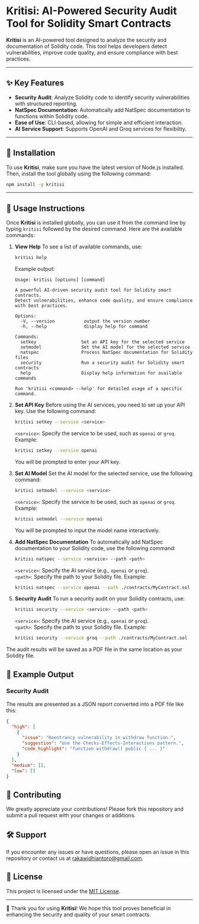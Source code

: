 # Kritisi: AI-Powered Security Audit Tool for Solidity Smart Contracts

**Kritisi** is an AI-powered tool designed to analyze the security and documentation of Solidity code. This tool helps developers detect vulnerabilities, improve code quality, and ensure compliance with best practices.

---

## ✨ Key Features

- **Security Audit**: Analyze Solidity code to identify security vulnerabilities with structured reporting.
- **NatSpec Documentation**: Automatically add NatSpec documentation to functions within Solidity code.
- **Ease of Use**: CLI-based, allowing for simple and efficient interaction.
- **AI Service Support**: Supports OpenAI and Groq services for flexibility.

---

## 🚀 Installation

To use **Kritisi**, make sure you have the latest version of Node.js installed. Then, install the tool globally using the following command:

```bash
npm install -g kritisi
```

---

## 📘 Usage Instructions

Once **Kritisi** is installed globally, you can use it from the command line by typing `kritisi` followed by the desired command. Here are the available commands:

1. **View Help**
   To see a list of available commands, use:

   ```bash
   kritisi help
   ```

   Example output:

   ```
   Usage: kritisi [options] [command]

   A powerful AI-driven security audit tool for Solidity smart contracts.
   Detect vulnerabilities, enhance code quality, and ensure compliance with best practices.

   Options:
     -V, --version           output the version number
     -h, --help              display help for command

   Commands:
     setkey                 Set an API key for the selected service
     setmodel               Set the AI model for the selected service
     natspec                Process NatSpec documentation for Solidity files
     security               Run a security audit for Solidity smart contracts
     help                   Display help information for available commands

   Run 'kritisi <command> --help' for detailed usage of a specific command.
   ```

2. **Set API Key**
   Before using the AI services, you need to set up your API key. Use the following command:

   ```bash
   kritisi setkey --service <service>
   ```

   `<service>`: Specify the service to be used, such as `openai` or `groq`. Example:

   ```bash
   kritisi setkey --service openai
   ```

   You will be prompted to enter your API key.

3. **Set AI Model**
   Set the AI model for the selected service, use the following command:

   ```bash
   kritisi setmodel --service <service>
   ```

   `<service>`: Specify the service to be used, such as `openai` or `groq`. Example:

   ```bash
   kritisi setmodel --service openai
   ```

   You will be prompted to input the model name interactively.

4. **Add NatSpec Documentation**
   To automatically add NatSpec documentation to your Solidity code, use the following command:

   ```bash
   kritisi natspec --service <service> --path <path>
   ```

   `<service>`: Specify the AI service (e.g., `openai` or `groq`).  
   `<path>`: Specify the path to your Solidity file. Example:

   ```bash
   kritisi natspec --service openai --path ./contracts/MyContract.sol
   ```

4. **Security Audit**
   To run a security audit on your Solidity contracts, use:

   ```bash
   kritisi security --service <service> --path <path>
   ```

   `<service>`: Specify the AI service (e.g., `openai` or `groq`).  
   `<path>`: Specify the path to your Solidity file. Example:

   ```bash
   kritisi security --service groq --path ./contracts/MyContract.sol
   ```

The audit results will be saved as a PDF file in the same location as your Solidity file.

## 📂 Example Output

### Security Audit

The results are presented as a JSON report converted into a PDF file like this:

```json
{
  "high": [
    {
      "issue": "Reentrancy vulnerability in withdraw function.",
      "suggestion": "Use the Checks-Effects-Interactions pattern.",
      "code_highlight": "function withdraw() public { ... }"
    }
  ],
  "medium": [],
  "low": []
}
```

## 🤝 Contributing

We greatly appreciate your contributions! Please fork this repository and submit a pull request with your changes or additions.

## 🛠 Support

If you encounter any issues or have questions, please open an issue in this repository or contact us at rakawidhiantoro@gmail.com.

## 📄 License

This project is licensed under the [MIT License](LICENSE).

---

🎉 Thank you for using **Kritisi**! We hope this tool proves beneficial in enhancing the security and quality of your smart contracts.
